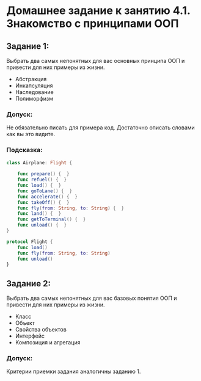 # Домашнее задание к занятию 4.1. Знакомство с принципами ООП

## Задание 1:

Выбрать два самых непонятных для вас основных принципа ООП и привести для них примеры из жизни.

- Абстракция
- Инкапсуляция
- Наследование
- Полиморфизм

### Допуск:

Не обязательно писать для примера код. Достаточно описать словами как вы это видите.

### Подсказка: 

```swift
class Airplane: Flight {
    
    func prepare() {  }
    func refuel() {  }
    func load() {  }
    func goToLane() {  }
    func accelerate() {  }
    func takeOff() {  }
    func fly(from: String, to: String) {  }
    func land() {  }
    func getToTerminal() {  }
    func unload() {  }
}

protocol Flight {
    func load()
    func fly(from: String, to: String)
    func unload()
}
```

## Задание 2:

Выбрать два самых непонятных для вас базовых понятия ООП и привести для них примеры из жизни.

- Класс
- Объект
- Свойства объектов
- Интерфейс
- Композиция и агрегация

### Допуск:

Критерии приемки задания аналогичны заданию 1.